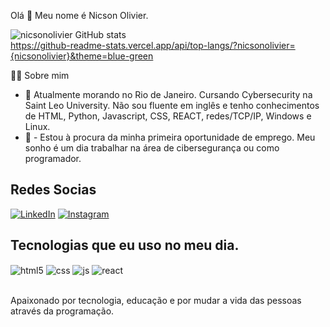 
 Olá 👋 Meu nome é Nicson Olivier.

![nicsonolivier GitHub stats](https://github-readme-stats.vercel.app/api?username=nicsonolivier&show_icons=true&theme=radical)  
https://github-readme-stats.vercel.app/api/top-langs/?nicsonolivier={nicsonolivier}&theme=blue-green

  <summary>👨‍💻 Sobre mim</summary>

- 💬 Atualmente morando no Rio de Janeiro. Cursando Cybersecurity na Saint Leo University. Não sou fluente em inglês e tenho conhecimentos de HTML, Python, Javascript, CSS, REACT, redes/TCP/IP, Windows e Linux.
- 🔭 - Estou à procura da minha primeira oportunidade de emprego. Meu sonho é um dia trabalhar na área de cibersegurança ou como programador.

 ## Redes Socias
 [![LinkedIn](https://img.shields.io/badge/LinkedIn-0077B5?style=for-the-badge&logo=linkedin&logoColor=white)](https://www.linkedin.com/in/nicsonolivier/)  [![Instagram](https://img.shields.io/badge/Instagram-E4405F?style=for-the-badge&logo=instagram&logoColor=white)](https://www.instagram.com/nicsonolivier/)   

## Tecnologias que eu uso no meu dia.
<div style="display: inline_block">
<img align="center" alt="html5" src="https://img.shields.io/badge/HTML5-E34F26?style=for-the-badge&logo=html5&logoColor=white" />
  <img align="center" alt="css" src="https://img.shields.io/badge/CSS3-1572B6?style=for-the-badge&logo=css3&logoColor=white" />
  <img align="center" alt="js" src="https://img.shields.io/badge/JavaScript-F7DF1E?style=for-the-badge&logo=javascript&logoColor=black" />
  <img align="center" alt="react" src="https://img.shields.io/badge/React-20232A?style=for-the-badge&logo=react&logoColor=61DAFB" />
</div><br/>

Apaixonado por tecnologia, educação e por mudar a vida das pessoas através da programação.
